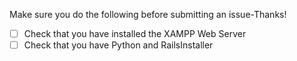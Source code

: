 Make sure you do the following before submitting an issue-Thanks!

- [ ] Check that you have installed the XAMPP Web Server
- [ ] Check that you have Python and RailsInstaller
